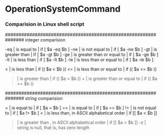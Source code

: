 # OperationSystemCommand

### Comparision in Linux shell script

###############################################################
  integer comparision

  -eq | is equal to | if [ $a -eq $b ]
  -ne | is not equal to | if [ $a -ne $b ]
  -gt | is greater than | if [ $a -gt $b ]
  -ge | is greater than or equal to | if [ $a -ge $b ]
  -lt | is less than | if [ $a -lt $b ]
  -le | is less than or equal to | if [ $a -le $b ]

  < | is less than | if (( $a < $b ))
  <= | is less than or equal to | if (( $a <= $b ))
  > | is greater than | if (( $a > $b ))
  >= | is greater than or equal to | if (( $a >= $b ))

###############################################################
  string comparision
  
  = | is equal to | if [ $a = $b ]
  == | is equal to | if [ $a == $b ]
  != | is not equal to | if [ $a != $b ]
  < | is less than, in ASCII alphabetical order | if [[ $a < $b ]]
  > | is greater than , in ASCII alphabetical order | if [[ $a > $b ]]
  -z | string is null, that is, has zero length
